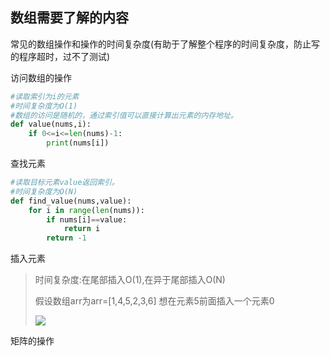 ## 数组需要了解的内容

常见的数组操作和操作的时间复杂度(有助于了解整个程序的时间复杂度，防止写的程序超时，过不了测试)

访问数组的操作

```python
#读取索引为i的元素
#时间复杂度为O(1)
#数组的访问是随机的，通过索引值可以直接计算出元素的内存地址。
def value(nums,i):
    if 0<=i<=len(nums)-1:
        print(nums[i])
```

查找元素

```python
#读取目标元素value返回索引。
#时间复杂度为O(N)
def find_value(nums,value):
    for i in range(len(nums)):
        if nums[i]==value:
            return i
        return -1
```

插入元素

> 时间复杂度:在尾部插入O(1),在异于尾部插入O(N)
>
> 假设数组arr为arr=[1,4,5,2,3,6] 想在元素5前面插入一个元素0
>
> ![](https://github.com/happy-join-github/-_-/tree/main/model/array/images)

矩阵的操作

